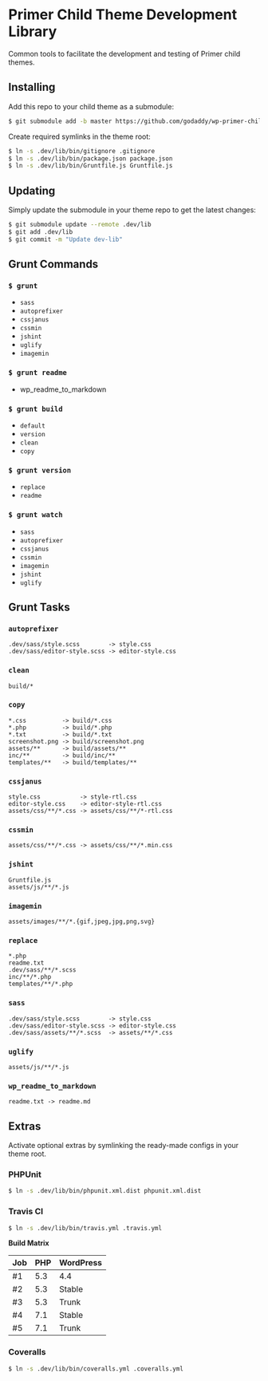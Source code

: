 # Primer Child Theme Development Library

Common tools to facilitate the development and testing of Primer child themes.

## Installing

Add this repo to your child theme as a submodule:

```sh
$ git submodule add -b master https://github.com/godaddy/wp-primer-child-dev-lib.git .dev/lib
```

Create required symlinks in the theme root:

```sh
$ ln -s .dev/lib/bin/gitignore .gitignore
$ ln -s .dev/lib/bin/package.json package.json
$ ln -s .dev/lib/bin/Gruntfile.js Gruntfile.js
```

## Updating

Simply update the submodule in your theme repo to get the latest changes:

```sh
$ git submodule update --remote .dev/lib
$ git add .dev/lib
$ git commit -m "Update dev-lib"
```

## Grunt Commands

### `$ grunt`

 * `sass`
 * `autoprefixer`
 * `cssjanus`
 * `cssmin`
 * `jshint`
 * `uglify`
 * `imagemin`

### `$ grunt readme`

 * wp_readme_to_markdown

### `$ grunt build`

 * `default`
 * `version`
 * `clean`
 * `copy`

### `$ grunt version`

 * `replace`
 * `readme`

### `$ grunt watch`

 * `sass`
 * `autoprefixer`
 * `cssjanus`
 * `cssmin`
 * `imagemin`
 * `jshint`
 * `uglify`

## Grunt Tasks

### `autoprefixer`

```
.dev/sass/style.scss        -> style.css
.dev/sass/editor-style.scss -> editor-style.css
```

### `clean`

```
build/*
```

### `copy`

```
*.css          -> build/*.css
*.php          -> build/*.php
*.txt          -> build/*.txt
screenshot.png -> build/screenshot.png
assets/**      -> build/assets/**
inc/**         -> build/inc/**
templates/**   -> build/templates/**
```

### `cssjanus`

```
style.css           -> style-rtl.css
editor-style.css    -> editor-style-rtl.css
assets/css/**/*.css -> assets/css/**/*-rtl.css
```

### `cssmin`

```
assets/css/**/*.css -> assets/css/**/*.min.css
```

### `jshint`

```
Gruntfile.js
assets/js/**/*.js
```

### `imagemin`

```
assets/images/**/*.{gif,jpeg,jpg,png,svg}
```

### `replace`

```
*.php
readme.txt
.dev/sass/**/*.scss
inc/**/*.php
templates/**/*.php
```

### `sass`

```
.dev/sass/style.scss        -> style.css
.dev/sass/editor-style.scss -> editor-style.css
.dev/sass/assets/**/*.scss  -> assets/**/*.css
```

### `uglify`

```
assets/js/**/*.js
```

### `wp_readme_to_markdown`

```
readme.txt -> readme.md
```

## Extras

Activate optional extras by symlinking the ready-made configs in your theme root.

### PHPUnit

```sh
$ ln -s .dev/lib/bin/phpunit.xml.dist phpunit.xml.dist
```

### Travis CI

```sh
$ ln -s .dev/lib/bin/travis.yml .travis.yml
```

**Build Matrix**

| Job    | PHP    | WordPress    |
| ------ | ------ | ------------ |
| #1     | 5.3    | 4.4          |
| #2     | 5.3    | Stable       |
| #3     | 5.3    | Trunk        |
| #4     | 7.1    | Stable       |
| #5     | 7.1    | Trunk        |

### Coveralls

```sh
$ ln -s .dev/lib/bin/coveralls.yml .coveralls.yml
```
